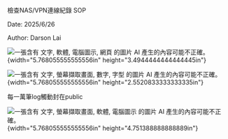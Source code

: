 檢查NAS/VPN連線紀錄 SOP

Date: 2025/6/26

Author: Darson Lai

![一張含有 文字, 軟體, 電腦圖示, 網頁 的圖片 AI
產生的內容可能不正確。](media/media/image1.png){width="5.768055555555556in"
height="3.4944444444444445in"}

![一張含有 文字, 螢幕擷取畫面, 數字, 字型 的圖片 AI
產生的內容可能不正確。](media/media/image2.png){width="5.768055555555556in"
height="2.5520833333333335in"}

每一萬筆log觸動封在public

![一張含有 文字, 螢幕擷取畫面, 軟體, 電腦圖示 的圖片 AI
產生的內容可能不正確。](media/media/image3.png){width="5.768055555555556in"
height="4.751388888888889in"}
